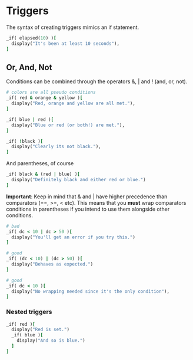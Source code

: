 # Triggers

The syntax of creating triggers mimics an if statement.

```ruby
_if( elapsed(10) )[
  display("It's been at least 10 seconds"),
]
```

## Or, And, Not

Conditions can be combined through the operators &, | and ! (and, or, not).

```ruby
# colors are all pseudo conditions
_if( red & orange & yellow )[
  display("Red, orange and yellow are all met."),
]

_if( blue | red )[
  display("Blue or red (or both!) are met."),
]

_if( !black )[
  display("Clearly its not black."),
]
```

And parentheses, of course
```ruby
_if( black & (red | blue) )[
  display("Definitely black and either red or blue.")
]
```

**Important**: Keep in mind that & and | have higher precedence than comparators (==, >=, < etc).
This means that you **must** wrap comparators conditions in parentheses if you intend to use them alongside other conditions.

```ruby
# bad
_if( dc < 10 | dc > 50 )[
  display("You'll get an error if you try this.")
]

# good
_if( (dc < 10) | (dc > 50) )[
  display("Behaves as expected.")
]

# good
_if( dc < 10 )[
  display("No wrapping needed since it's the only condition"),
]
```

### Nested triggers

```ruby
_if( red )[
  display("Red is set.")
  _if( blue )[
    display("And so is blue.")
  ]
]
```
